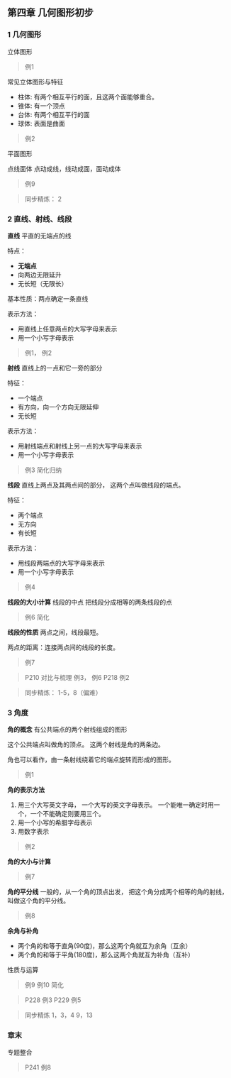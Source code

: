 ## 第四章 几何图形初步
### 1 几何图形
立体图形

> 例1

常见立体图形与特征

- 柱体: 有两个相互平行的面，且这两个面能够重合。
- 锥体: 有一个顶点
- 台体: 有两个相互平行的面
- 球体: 表面是曲面

> 例2

平面图形

点线面体
点动成线，线动成面，面动成体

> 例9


> 同步精炼： 2

### 2 直线、射线、线段
**直线**
平直的无端点的线

特点：
- **无端点**
- 向两边无限延升
- 无长短（无限长）

基本性质：两点确定一条直线

表示方法：
- 用直线上任意两点的大写字母来表示
- 用一个小写字母表示

> 例1， 例2

**射线**
直线上的一点和它一旁的部分

特征：
- 一个端点
- 有方向，向一个方向无限延伸
- 无长短

表示方法：
- 用射线端点和射线上另一点的大写字母来表示
- 用一个小写字母表示

> 例3 简化归纳

**线段**
直线上两点及其两点间的部分，
这两个点叫做线段的端点。

特征：
- 两个端点
- 无方向
- 有长短

表示方法：
- 用线段两端点的大写字母来表示
- 用一个小写字母表示

> 例4

**线段的大小计算**
线段的中点
把线段分成相等的两条线段的点

> 例6 简化

**线段的性质**
两点之间，线段最短。

两点的距离：连接两点间的线段的长度。

> 例7

> P210 对比与梳理
> 例3， 例6
> P218 例2

> 同步精炼： 1-5，8（偏难）

### 3 角度
**角的概念**
有公共端点的两个射线组成的图形

这个公共端点叫做角的顶点。
这两个射线是角的两条边。

角也可以看作，由一条射线绕着它的端点旋转而形成的图形。

> 例1

**角的表示方法**
1. 用三个大写英文字母， 一个大写的英文字母表示。
   一个能唯一确定时用一个，一个不能确定则要用三个。
2. 用一个小写的希腊字母表示
3. 用数字表示

> 例2

**角的大小与计算**

> 例7

**角的平分线**
一般的，从一个角的顶点出发，
把这个角分成两个相等的角的射线，
叫做这个角的平分线。

> 例8

**余角与补角**
- 两个角的和等于直角(90度)，那么这两个角就互为余角（互余）
- 两个角的和等于平角(180度)，那么这两个角就互为补角（互补）

性质与运算

> 例9
> 例10 简化

> P228 例3
> P229 例5

> 同步精炼
> 1，3，4
> 9，13

### 章末
专题整合

> P241 例8

